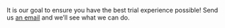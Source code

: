 It is our goal to ensure you have the best trial experience possible! Send us [an email](mailto:support@algolia.com) and we’ll see what we can do.